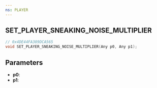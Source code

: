```yaml
---
ns: PLAYER
---
```

## SET_PLAYER_SNEAKING_NOISE_MULTIPLIER

```c
// 0x4DE44FA389DCA565
void SET_PLAYER_SNEAKING_NOISE_MULTIPLIER(Any p0, Any p1);
```

## Parameters
* **p0**:
* **p1**:
